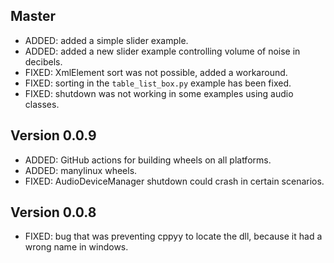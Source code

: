 ## Master

* ADDED: added a simple slider example.
* ADDED: added a new slider example controlling volume of noise in decibels.
* FIXED: XmlElement sort was not possible, added a workaround.
* FIXED: sorting in the `table_list_box.py` example has been fixed.
* FIXED: shutdown was not working in some examples using audio classes.

## Version 0.0.9

* ADDED: GitHub actions for building wheels on all platforms.
* ADDED: manylinux wheels.
* FIXED: AudioDeviceManager shutdown could crash in certain scenarios.

## Version 0.0.8

* FIXED: bug that was preventing cppyy to locate the dll, because it had a wrong name in windows.
